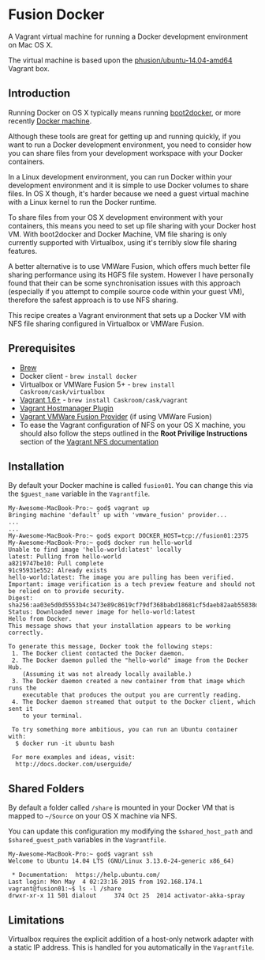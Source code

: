 # Fusion Docker

A Vagrant virtual machine for running a Docker development environment on Mac OS X.

The virtual machine is based upon the [phusion/ubuntu-14.04-amd64](https://vagrantcloud.com/phusion/boxes/ubuntu-14.04-amd64) Vagrant box.

## Introduction

Running Docker on OS X typically means running [boot2docker](http://boot2docker.io), or more recently [Docker machine](https://docs.docker.com/machine/).

Although these tools are great for getting up and running quickly, if you want to run a Docker development environment, you need to consider how you can share files from your development workspace with your Docker containers.

In a Linux development environment, you can run Docker within your development environment and it is simple to use Docker volumes to share files.  In OS X though, it's harder because we need a guest virtual machine with a Linux kernel to run the Docker runtime.  

To share files from your OS X development environment with your containers, this means you need to set up file sharing with your Docker host VM.  With boot2docker and Docker Machine, VM file sharing is only currently supported with Virtualbox, using it's terribly slow file sharing features.

A better alternative is to use VMWare Fusion, which offers much better file sharing performance using its HGFS file system.  However I have personally found that their can be some synchronisation issues with this approach (especially if you attempt to compile source code within your guest VM), therefore the safest approach is to use NFS sharing.

This recipe creates a Vagrant environment that sets up a Docker VM with NFS file sharing configured in Virtualbox or VMWare Fusion. 

## Prerequisites

* [Brew](http://brew.sh)
* Docker client - `brew install docker`
* Virtualbox or VMWare Fusion 5+ - `brew install Caskroom/cask/virtualbox`
* [Vagrant 1.6+](http://www.vagrantup.com/downloads.html) - `brew install Caskroom/cask/vagrant`
* [Vagrant Hostmanager Plugin](https://github.com/smdahlen/vagrant-hostmanager)
* [Vagrant VMWare Fusion Provider](http://www.vagrantup.com/vmware#buy-now) (if using VMWare Fusion)
* To ease the Vagrant configuration of NFS on your OS X machine, you should also follow the steps outlined in the **Root Privilige Instructions** section of the [Vagrant NFS documentation](http://docs.vagrantup.com/v2/synced-folders/nfs.html)
 
## Installation

By default your Docker machine is called `fusion01`.  You can change this via the `$guest_name` variable in the `Vagrantfile`.

    My-Awesome-MacBook-Pro:~ god$ vagrant up
    Bringing machine 'default' up with 'vmware_fusion' provider...
    ...
    ...
    My-Awesome-MacBook-Pro:~ god$ export DOCKER_HOST=tcp://fusion01:2375
    My-Awesome-MacBook-Pro:~ god$ docker run hello-world
    Unable to find image 'hello-world:latest' locally
    latest: Pulling from hello-world
    a8219747be10: Pull complete
    91c95931e552: Already exists
    hello-world:latest: The image you are pulling has been verified. Important: image verification is a tech preview feature and should not be relied on to provide security.
    Digest: sha256:aa03e5d0d5553b4c3473e89c8619cf79df368babd18681cf5daeb82aab55838d
    Status: Downloaded newer image for hello-world:latest
    Hello from Docker.
    This message shows that your installation appears to be working correctly.
      
    To generate this message, Docker took the following steps:
     1. The Docker client contacted the Docker daemon.
     2. The Docker daemon pulled the "hello-world" image from the Docker Hub.
        (Assuming it was not already locally available.)
     3. The Docker daemon created a new container from that image which runs the
        executable that produces the output you are currently reading.
     4. The Docker daemon streamed that output to the Docker client, which sent it
        to your terminal.
      
     To try something more ambitious, you can run an Ubuntu container with:
      $ docker run -it ubuntu bash
      
     For more examples and ideas, visit:
      http://docs.docker.com/userguide/

## Shared Folders

By default a folder called `/share` is mounted in your Docker VM that is mapped to `~/Source` on your OS X machine via NFS.

You can update this configuration my modifying the `$shared_host_path` and `$shared_guest_path` variables in the `Vagrantfile`.

    My-Awesome-MacBook-Pro:~ god$ vagrant ssh
    Welcome to Ubuntu 14.04 LTS (GNU/Linux 3.13.0-24-generic x86_64)

     * Documentation:  https://help.ubuntu.com/
    Last login: Mon May  4 02:23:16 2015 from 192.168.174.1
    vagrant@fusion01:~$ ls -l /share
    drwxr-xr-x 11 501 dialout     374 Oct 25  2014 activator-akka-spray
    
## Limitations

Virtualbox requires the explicit addition of a host-only network adapter with a static IP address.  This is handled for you automatically in the `Vagrantfile`.